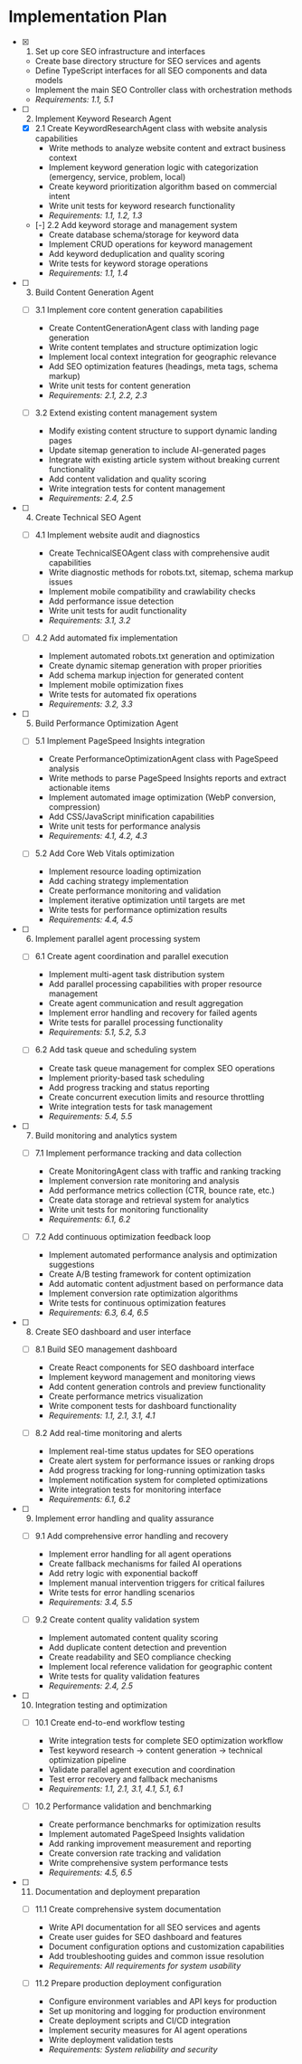 # Implementation Plan

- [x] 1. Set up core SEO infrastructure and interfaces
  - Create base directory structure for SEO services and agents
  - Define TypeScript interfaces for all SEO components and data models
  - Implement the main SEO Controller class with orchestration methods
  - _Requirements: 1.1, 5.1_

- [ ] 2. Implement Keyword Research Agent
  - [x] 2.1 Create KeywordResearchAgent class with website analysis capabilities
    - Write methods to analyze website content and extract business context
    - Implement keyword generation logic with categorization (emergency, service, problem, local)
    - Create keyword prioritization algorithm based on commercial intent
    - Write unit tests for keyword research functionality
    - _Requirements: 1.1, 1.2, 1.3_

  - [-] 2.2 Add keyword storage and management system
    - Create database schema/storage for keyword data
    - Implement CRUD operations for keyword management
    - Add keyword deduplication and quality scoring
    - Write tests for keyword storage operations
    - _Requirements: 1.1, 1.4_

- [ ] 3. Build Content Generation Agent
  - [ ] 3.1 Implement core content generation capabilities
    - Create ContentGenerationAgent class with landing page generation
    - Write content templates and structure optimization logic
    - Implement local context integration for geographic relevance
    - Add SEO optimization features (headings, meta tags, schema markup)
    - Write unit tests for content generation
    - _Requirements: 2.1, 2.2, 2.3_

  - [ ] 3.2 Extend existing content management system
    - Modify existing content structure to support dynamic landing pages
    - Update sitemap generation to include AI-generated pages
    - Integrate with existing article system without breaking current functionality
    - Add content validation and quality scoring
    - Write integration tests for content management
    - _Requirements: 2.4, 2.5_

- [ ] 4. Create Technical SEO Agent
  - [ ] 4.1 Implement website audit and diagnostics
    - Create TechnicalSEOAgent class with comprehensive audit capabilities
    - Write diagnostic methods for robots.txt, sitemap, schema markup issues
    - Implement mobile compatibility and crawlability checks
    - Add performance issue detection
    - Write unit tests for audit functionality
    - _Requirements: 3.1, 3.2_

  - [ ] 4.2 Add automated fix implementation
    - Implement automated robots.txt generation and optimization
    - Create dynamic sitemap generation with proper priorities
    - Add schema markup injection for generated content
    - Implement mobile optimization fixes
    - Write tests for automated fix operations
    - _Requirements: 3.2, 3.3_

- [ ] 5. Build Performance Optimization Agent
  - [ ] 5.1 Implement PageSpeed Insights integration
    - Create PerformanceOptimizationAgent class with PageSpeed analysis
    - Write methods to parse PageSpeed Insights reports and extract actionable items
    - Implement automated image optimization (WebP conversion, compression)
    - Add CSS/JavaScript minification capabilities
    - Write unit tests for performance analysis
    - _Requirements: 4.1, 4.2, 4.3_

  - [ ] 5.2 Add Core Web Vitals optimization
    - Implement resource loading optimization
    - Add caching strategy implementation
    - Create performance monitoring and validation
    - Implement iterative optimization until targets are met
    - Write tests for performance optimization results
    - _Requirements: 4.4, 4.5_

- [ ] 6. Implement parallel agent processing system
  - [ ] 6.1 Create agent coordination and parallel execution
    - Implement multi-agent task distribution system
    - Add parallel processing capabilities with proper resource management
    - Create agent communication and result aggregation
    - Implement error handling and recovery for failed agents
    - Write tests for parallel processing functionality
    - _Requirements: 5.1, 5.2, 5.3_

  - [ ] 6.2 Add task queue and scheduling system
    - Create task queue management for complex SEO operations
    - Implement priority-based task scheduling
    - Add progress tracking and status reporting
    - Create concurrent execution limits and resource throttling
    - Write integration tests for task management
    - _Requirements: 5.4, 5.5_

- [ ] 7. Build monitoring and analytics system
  - [ ] 7.1 Implement performance tracking and data collection
    - Create MonitoringAgent class with traffic and ranking tracking
    - Implement conversion rate monitoring and analysis
    - Add performance metrics collection (CTR, bounce rate, etc.)
    - Create data storage and retrieval system for analytics
    - Write unit tests for monitoring functionality
    - _Requirements: 6.1, 6.2_

  - [ ] 7.2 Add continuous optimization feedback loop
    - Implement automated performance analysis and optimization suggestions
    - Create A/B testing framework for content optimization
    - Add automatic content adjustment based on performance data
    - Implement conversion rate optimization algorithms
    - Write tests for continuous optimization features
    - _Requirements: 6.3, 6.4, 6.5_

- [ ] 8. Create SEO dashboard and user interface
  - [ ] 8.1 Build SEO management dashboard
    - Create React components for SEO dashboard interface
    - Implement keyword management and monitoring views
    - Add content generation controls and preview functionality
    - Create performance metrics visualization
    - Write component tests for dashboard functionality
    - _Requirements: 1.1, 2.1, 3.1, 4.1_

  - [ ] 8.2 Add real-time monitoring and alerts
    - Implement real-time status updates for SEO operations
    - Create alert system for performance issues or ranking drops
    - Add progress tracking for long-running optimization tasks
    - Implement notification system for completed optimizations
    - Write integration tests for monitoring interface
    - _Requirements: 6.1, 6.2_

- [ ] 9. Implement error handling and quality assurance
  - [ ] 9.1 Add comprehensive error handling and recovery
    - Implement error handling for all agent operations
    - Create fallback mechanisms for failed AI operations
    - Add retry logic with exponential backoff
    - Implement manual intervention triggers for critical failures
    - Write tests for error handling scenarios
    - _Requirements: 3.4, 5.5_

  - [ ] 9.2 Create content quality validation system
    - Implement automated content quality scoring
    - Add duplicate content detection and prevention
    - Create readability and SEO compliance checking
    - Implement local reference validation for geographic content
    - Write tests for quality validation features
    - _Requirements: 2.4, 2.5_

- [ ] 10. Integration testing and optimization
  - [ ] 10.1 Create end-to-end workflow testing
    - Write integration tests for complete SEO optimization workflow
    - Test keyword research → content generation → technical optimization pipeline
    - Validate parallel agent execution and coordination
    - Test error recovery and fallback mechanisms
    - _Requirements: 1.1, 2.1, 3.1, 4.1, 5.1, 6.1_

  - [ ] 10.2 Performance validation and benchmarking
    - Create performance benchmarks for optimization results
    - Implement automated PageSpeed Insights validation
    - Add ranking improvement measurement and reporting
    - Create conversion rate tracking and validation
    - Write comprehensive system performance tests
    - _Requirements: 4.5, 6.5_

- [ ] 11. Documentation and deployment preparation
  - [ ] 11.1 Create comprehensive system documentation
    - Write API documentation for all SEO services and agents
    - Create user guides for SEO dashboard and features
    - Document configuration options and customization capabilities
    - Add troubleshooting guides and common issue resolution
    - _Requirements: All requirements for system usability_

  - [ ] 11.2 Prepare production deployment configuration
    - Configure environment variables and API keys for production
    - Set up monitoring and logging for production environment
    - Create deployment scripts and CI/CD integration
    - Implement security measures for AI agent operations
    - Write deployment validation tests
    - _Requirements: System reliability and security_